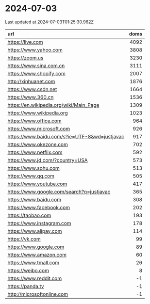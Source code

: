 # 2024-07-03

<!-- BEGIN -->
Last updated at 2024-07-03T01:25:30.962Z

url | doms
:- | -:
https://live.com | 4092
https://www.yahoo.com | 3808
https://zoom.us | 3230
https://www.sina.com.cn | 3111
https://www.shopify.com | 2007
http://xinhuanet.com | 1876
https://www.csdn.net | 1664
https://www.360.cn | 1536
https://en.wikipedia.org/wiki/Main_Page | 1309
https://www.wikipedia.org | 1023
https://www.office.com | 964
https://www.microsoft.com | 926
https://www.baidu.com/s?ie=UTF-8&wd=justjavac | 917
https://www.okezone.com | 702
https://www.netflix.com | 592
https://www.jd.com/?country=USA | 573
https://www.sohu.com | 513
https://www.qq.com | 505
https://www.youtube.com | 417
https://www.google.com/search?q=justjavac | 365
https://www.baidu.com | 308
https://www.facebook.com | 202
https://taobao.com | 193
https://www.instagram.com | 178
https://www.alipay.com | 114
https://vk.com | 99
https://www.google.com | 89
https://www.amazon.com | 60
https://www.tmall.com | 26
https://weibo.com | 8
https://www.reddit.com | -1
https://panda.tv | -1
http://microsoftonline.com | -1
<!-- END -->
